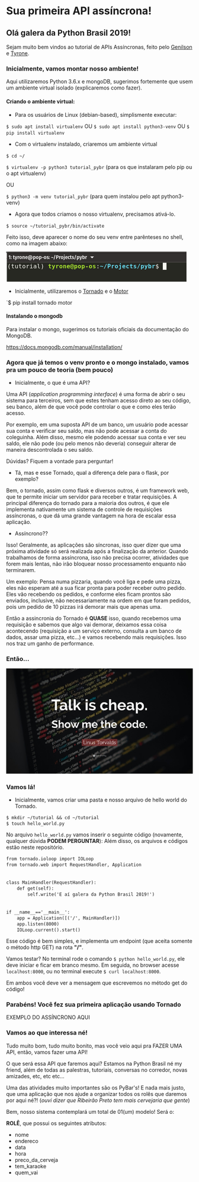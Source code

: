 # Sua primeira API assíncrona!

## Olá galera da Python Brasil 2019!

Sejam muito bem vindos ao tutorial de APIs Assíncronas, feito pelo [Genilson](https://github.com/jgdsfilho) e [Tyrone](https://github.com/tyronedamasceno).


### Inicialmente, vamos montar nosso ambiente!

Aqui utilizaremos Python 3.6.x e mongoDB,  sugerimos fortemente que usem um ambiente virtual isolado (explicaremos como fazer).

#### Criando o ambiente virtual:

-  Para os usuários de Linux (debian-based), simplismente executar:

`$ sudo apt install virtualenv`  OU  `$ sudo apt install python3-venv`  OU  `$ pip install virtualenv`

-  Com o virtualenv instalado, criaremos um ambiente virtual

`$ cd ~/`

`$ virtualenv -p python3 tutorial_pybr` (para os que instalaram pelo pip ou o apt virtualenv)

OU

`$ python3 -m venv tutorial_pybr` (para quem instalou pelo apt python3-venv)

-  Agora que todos criamos o nosso virtualenv, precisamos ativá-lo.

`$ source ~/tutorial_pybr/bin/activate`

Feito isso, deve aparecer o nome do seu venv entre parênteses no shell, como na imagem abaixo:

![terminal-01](images/terminal-01.png)

-  Inicialmente, utilizaremos o [Tornado](https://tornadoweb.org/en/stable/) e o [Motor](https://motor.readthedocs.io/en/stable/index.html)  

`$ pip install tornado motor

#### Instalando o mongodb

Para instalar o mongo, sugerimos os tutoriais oficiais da documentação do MongoDB.

https://docs.mongodb.com/manual/installation/

### Agora que já temos o venv pronto e o mongo instalado, vamos pra um pouco de teoria (bem pouco)

-  Inicialmente, o que é uma API?

Uma API (*application programming interface*) é uma forma de abrir o seu sistema para terceiros, sem que estes tenham acesso direto ao seu código, seu banco, além de que você pode controlar o que e como eles terão acesso.

Por exemplo, em uma suposta API de um banco, um usuário pode acessar sua conta e verificar seu saldo, mas não pode acessar a conta do coleguinha. Além disso, mesmo ele podendo acessar sua conta e ver seu saldo, ele não pode (ou pelo menos não deveria) conseguir alterar de maneira descontrolada o seu saldo.

Dúvidas? Fiquem a vontade para perguntar!

- Tá, mas e esse Tornado, qual a diferença dele para o flask, por exemplo?

Bem, o tornado, assim como flask e diversos outros, é um framework web, que te permite iniciar um servidor para receber e tratar requisições. A principal diferença do tornado para a maioria dos outros, é que ele implementa nativamente um sistema de controle de requisições assíncronas, o que dá uma grande vantagem na hora de escalar essa aplicação.

- Assíncrono??

Isso! Geralmente, as aplicações são síncronas, isso quer dizer que uma próxima atividade só será realizada após a finalização da anterior. Quando trabalhamos de forma assíncrona, isso não precisa ocorrer, atividades que forem mais lentas, não irão bloquear nosso processamento enquanto não terminarem.

Um exemplo: Pensa numa pizzaria, quando você liga e pede uma pizza, eles não esperam até a sua ficar pronta para poder receber outro pedido. Eles vão recebendo os pedidos, e conforme eles ficam prontos são enviados, inclusive, não necessariamente na ordem em que foram pedidos, pois um pedido de 10 pizzas irá demorar mais que apenas uma.

Então a assincronia do Tornado é **QUASE** isso, quando recebemos uma requisição e sabemos que algo vai demorar, deixamos essa coisa acontecendo (requisição a um serviço externo, consulta a um banco de dados, assar uma pizza, etc...) e vamos recebendo mais requisições. Isso nos traz um ganho de performance.

### Então...

![show-me-the-code](images/show-me-the-code.jpg)

### Vamos lá!

-  Inicialmente, vamos criar uma pasta e nosso arquivo de hello world do Tornado.

```
$ mkdir ~/tutorial && cd ~/tutorial
$ touch hello_world.py
```

No arquivo `hello_world.py` vamos inserir o seguinte código (novamente, qualquer dúvida **PODEM PERGUNTAR**):
Além disso, os arquivos e códigos estão neste repositório.


```
from tornado.ioloop import IOLoop
from tornado.web import RequestHandler, Application


class MainHandler(RequestHandler):
    def get(self):
        self.write('E aí galera da Python Brasil 2019!')


if __name__=='__main__':
    app = Application([('/', MainHandler)])
    app.listen(8000)
    IOLoop.current().start()
```

Esse código é bem simples, e implementa um endpoint (que aceita somente o método http GET) na rota **"/"**.

Vamos testar? No terminal rode o comando `$ python hello_world.py`, ele deve iniciar e ficar em branco mesmo. Em seguida, no browser acesse `localhost:8000`, ou no terminal execute `$ curl localhost:8000`.

Em ambos você deve ver a mensagem que escrevemos no método get do código!

### Parabéns! Você fez sua primeira aplicação usando Tornado

EXEMPLO DO ASSÍNCRONO AQUI

### Vamos ao que interessa né!

Tudo muito bom, tudo muito bonito, mas você veio aqui pra FAZER UMA API, então, vamos fazer uma API!

O que será essa API que faremos aqui? Estamos na Python Brasil né my friend, além de todas as palestras, tutoriais, conversas no corredor, novas amizades, etc, etc etc... 

Uma das atividades muito importantes são os PyBar's! E nada mais justo, que uma aplicação que nos ajude a organizar todos os rolês que daremos por aqui né?! (*ouvi dizer que Ribeirão Preto tem mais cervejaria que gente*)

Bem, nosso sistema contemplará um total de 01(um) modelo! Será o:

**ROLÊ**, que possui os seguintes atributos:
-  nome
-  endereco
-  data
-  hora
-  preco_da_cerveja
-  tem_karaoke
-  quem_vai
